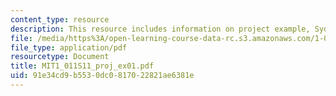 ```yaml
---
content_type: resource
description: This resource includes information on project example, Sydney Opera House.
file: /media/https%3A/open-learning-course-data-rc.s3.amazonaws.com/1-011-project-evaluation-spring-2011/91e34cd9b5530dc0817022821ae6381e_MIT1_011S11_proj_ex01.pdf
file_type: application/pdf
resourcetype: Document
title: MIT1_011S11_proj_ex01.pdf
uid: 91e34cd9-b553-0dc0-8170-22821ae6381e
---
```

